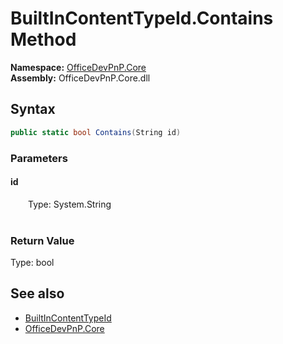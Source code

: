 # BuiltInContentTypeId.Contains Method  
  

**Namespace:** [OfficeDevPnP.Core](OfficeDevPnP.Core.md)  
**Assembly:** OfficeDevPnP.Core.dll  
## Syntax
```C#
public static bool Contains(String id)
```
### Parameters
#### id  
&emsp;&emsp;Type: System.String  
&emsp;&emsp;  

  

### Return Value
Type: bool  

## See also
- [BuiltInContentTypeId](OfficeDevPnP.Core.BuiltInContentTypeId.md) 
- [OfficeDevPnP.Core](OfficeDevPnP.Core.md) 
